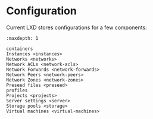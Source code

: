 # Configuration
Current LXD stores configurations for a few components:

```{toctree}
:maxdepth: 1

containers
Instances <instances>
Networks <networks>
Network ACLs <network-acls>
Network Forwards <network-forwards>
Network Peers <network-peers>
Network Zones <network-zones>
Preseed files <preseed>
profiles
Projects <projects>
Server settings <server>
Storage pools <storage>
Virtual machines <virtual-machines>
```
